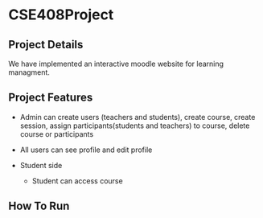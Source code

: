 # CSE408Project

## Project Details

We have implemented an interactive moodle website for learning managment.

## Project Features

- Admin can create users (teachers and students), create course, create session, assign participants(students and teachers) to course, delete course or participants

- All users can see profile and edit profile

- Student side
    - Student can access course

## How To Run
